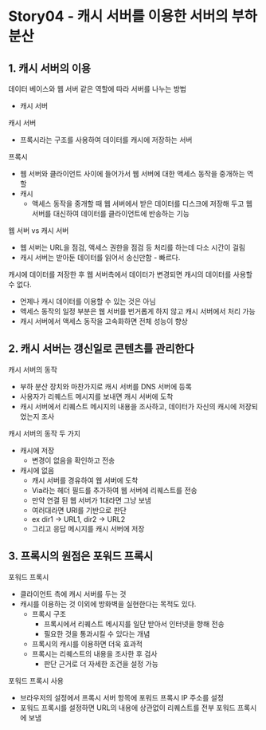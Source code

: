 # Story04 - 캐시 서버를 이용한 서버의 부하 분산
## 1. 캐시 서버의 이용
데이터 베이스와 웹 서버 같은 역할에 따라 서버를 나누는 방법
* 캐시 서버

캐시 서버
* 프록시라는 구조를 사용하여 데이터를 캐시에 저장하는 서버

프록시
* 웹 서버와 클라이언트 사이에 들어가서 웹 서버에 대한 액세스 동작을 중개하는 역할
* 캐시
  * 액세스 동작을 중개할 때 웹 서버에서 받은 데이터를 디스크에 저장해 두고 웹 서버를 대신하여 데이터를 클라이언트에 반송하는 기능

웹 서버 vs 캐시 서버
* 웹 서버는 URL을 점검, 액세스 권한을 점검 등 처리를 하는데 다소 시간이 걸림
* 캐시 서버는 받아둔 데이터를 읽어서 송신만함 - 빠르다.

캐시에 데이터를 저장한 후 웹 서버측에서 데이터가 변경되면 캐시의 데이터를 사용할 수 없다.
* 언제나 캐시 데이터를 이용할 수 있는 것은 아님
* 액세스 동작의 일정 부분은 웹 서버를 번거롭게 하지 않고 캐시 서버에서 처리 가능
* 캐시 서버에서 액세스 동작을 고속화하면 전체 성능이 향상

## 2. 캐시 서버는 갱신일로 콘텐츠를 관리한다
캐시 서버의 동작
* 부하 분산 장치와 마찬가지로 캐시 서버를 DNS 서버에 등록
* 사용자가 리퀘스트 메시지를 보내면 캐시 서버에 도착
* 캐시 서버에서 리퀘스트 메시지의 내용을 조사하고, 데이터가 자신의 캐시에 저장되었는지 조사

캐시 서버의 동작 두 가지
* 캐시에 저장
  * 변경이 없음을 확인하고 전송
* 캐시에 없음
  * 캐시 서버를 경유하여 웹 서버에 도착
  * Via라는 헤더 필드를 추가하여 웹 서버에 리퀘스트를 전송
  * 만약 연결 된 웹 서버가 1대라면 그냥 보냄
  * 여러대라면 URI를 기반으로 판단
  * ex dir1 -> URL1, dir2 -> URL2
  * 그리고 응답 메시지를 캐시 서버에 저장

## 3. 프록시의 원점은 포워드 프록시
포워드 프록시
* 클라이언트 측에 캐시 서버를 두는 것
* 캐시를 이용하는 것 이외에 방화벽을 실현한다는 목적도 있다.
  * 프록시 구조
    * 프록시에서 리퀘스트 메시지를 일단 받아서 인터넷을 향해 전송
    * 필요한 것을 통과시킬 수 있다는 개념
  * 프록시의 캐시를 이용하면 더욱 효과적
  * 프록시는 리퀘스트의 내용을 조사한 후 검사
    * 판단 근거로 더 자세한 조건을 설정 가능

포워드 프록시 사용
* 브라우저의 설정에서 프록시 서버 항목에 포워드 프록시 IP 주소를 설정
* 포워드 프록시를 설정하면 URL의 내용에 상관없이 리퀘스트를 전부 포워드 프록시에 보냄